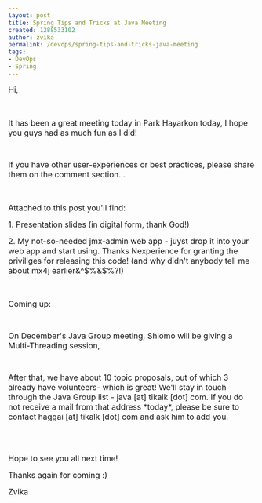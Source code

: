 ```yaml
---
layout: post
title: Spring Tips and Tricks at Java Meeting
created: 1288533102
author: zvika
permalink: /devops/spring-tips-and-tricks-java-meeting
tags:
- DevOps
- Spring
---
```

<p><span style="font-size: medium;">Hi,<br />
</span></p>
<p><span style="font-size: medium;"><br />
</span></p>
<p><span style="font-size: medium;">It has been a great meeting today in Park Hayarkon today, </span><span style="font-size: medium;">I hope you guys had as much fun as I did!<br />
</span></p>
<p>&nbsp;</p>
<p><span style="font-size: medium;">If you have other user-experiences or best practices, please share them on the comment section...<br />
</span></p>
<p><span style="font-size: medium;"><br />
</span></p>
<p><span style="font-size: medium;">Attached to this post you'll find:<br />
</span></p>
<p><span style="font-size: medium;">1. Presentation slides (in digital form, thank God!) <br />
</span></p>
<p><span style="font-size: medium;">2. My not-so-needed jmx-admin web app - juyst drop it into your web app and start using. Thanks Nexperience for granting the priviliges for releasing this code! (and why didn't anybody tell me about mx4j earlier&amp;^$%&amp;$%?!)</span></p>
<p><span style="font-size: medium;"><br />
</span></p>
<p><span style="font-size: medium;">Coming up:</span></p>
<p>&nbsp;</p>
<p><span style="font-size: medium;">On December's Java Group meeting, Shlomo will be giving a Multi-Threading session,<br />
</span></p>
<p>&nbsp;</p>
<p><span style="font-size: medium;">After that, we have about 10 topic proposals, out of which 3 already have volunteers- which is great! We'll stay in touch through the Java Group list - java [at] tikalk [dot] com. If you do not receive a mail from that address *today*, please be sure to contact haggai [at] tikalk [dot] com and ask him to add you.<br />
</span></p>
<p>&nbsp;</p>
<p><span style="font-size: medium;"><br />
</span><span style="font-size: medium;">Hope to see you all next time!<br />
</span></p>
<p><span style="font-size: medium;">Thanks again for coming :)<br />
</span></p>
<p><span style="font-size: medium;">Zvika<br />
</span></p>

